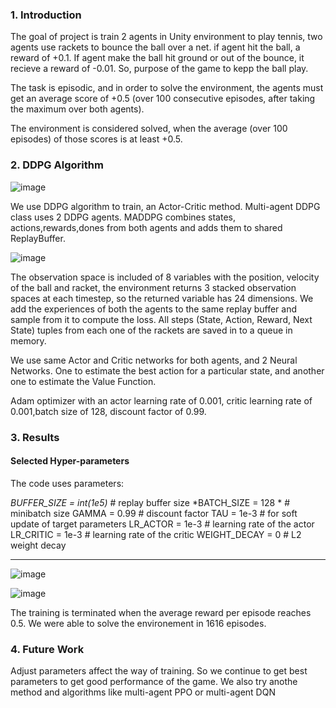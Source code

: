
### 1. Introduction
The goal  of project is train 2 agents in Unity environment to play tennis, two agents use rackets to bounce the ball over a net. if agent hit the ball, a reward of +0.1. If agent make the ball hit ground or out of the bounce, it recieve a reward of -0.01. So, purpose of the game to kepp the ball play.

The task is episodic, and in order to solve the environment, the agents must get an average score of +0.5 (over 100 consecutive episodes, after taking the maximum over both agents).

The environment is considered solved, when the average (over 100 episodes) of those scores is at least +0.5.

### 2. DDPG Algorithm

![image](https://user-images.githubusercontent.com/31414852/115268320-26efeb80-a108-11eb-9157-6ae5a1a51af4.png)

We use DDPG algorithm to train, an Actor-Critic method. Multi-agent DDPG class uses 2 DDPG agents. MADDPG combines states, actions,rewards,dones from both agents and adds them to shared ReplayBuffer.

![image](https://user-images.githubusercontent.com/31414852/115271074-f2c9fa00-a10a-11eb-978b-c2b3cdd7698c.png)

The observation space is included of 8 variables with the position, velocity of the ball and racket, the environment returns 3 stacked observation spaces at each timestep, so the returned variable has 24 dimensions. We add the experiences of both the agents to the same replay buffer and sample from it to compute the loss. All steps (State, Action, Reward, Next State)  tuples  from each one of the rackets are saved in to a queue in memory.


We use same Actor and Critic networks for both agents, and 2 Neural Networks. One to estimate the best action for a particular state, and another one to estimate the Value Function.

Adam optimizer with an actor learning rate of 0.001, critic learning rate of 0.001,batch size of 128, discount factor of 0.99.

### 3. Results
#### Selected Hyper-parameters

The code uses parameters:

*BUFFER_SIZE = int(1e5)*  # replay buffer size
*BATCH_SIZE = 128 *       # minibatch size
GAMMA = 0.99            # discount factor
TAU = 1e-3              # for soft update of target parameters
LR_ACTOR = 1e-3         # learning rate of the actor
LR_CRITIC = 1e-3        # learning rate of the critic
WEIGHT_DECAY = 0        # L2 weight decay

---

![image](https://user-images.githubusercontent.com/31414852/115264247-205f7500-a104-11eb-8444-c0943e0869e2.png)

![image](https://user-images.githubusercontent.com/31414852/115264271-26555600-a104-11eb-80f5-4abd16452c0b.png)

The training is terminated when the average reward per episode reaches 0.5. We were able to solve the environement in 1616 episodes.
### 4. Future Work
Adjust parameters affect the way of training. So we continue to get best parameters to get good performance of the game.
We also try anothe method and algorithms like multi-agent PPO or multi-agent DQN
